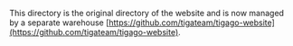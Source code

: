 This directory is the original directory of the website and is now managed by a separate warehouse [https://github.com/tigateam/tigago-website](https://github.com/tigateam/tigago-website).
